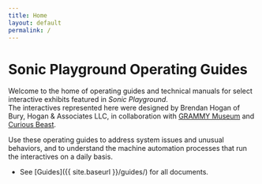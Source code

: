 ```yaml
---
title: Home
layout: default
permalink: /
---
```


# Sonic Playground Operating Guides

Welcome to the home of operating guides and technical manuals for select interactive exhibits featured in _Sonic Playground_.  
The interactives represented here were designed by Brendan Hogan of Bury, Hogan & Associates LLC, in collaboration with [GRAMMY Museum](https://www.grammymuseum.org/) and [Curious Beast](https://www.curiousbeast.org).  

Use these operating guides to address system issues and unusual behaviors, and to understand the machine automation processes that run the interactives on a daily basis.

- See [Guides]({{ site.baseurl }}/guides/) for all documents.